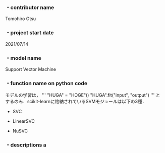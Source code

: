 ### ・contributor name
Tomohiro Otsu
### ・project start date 
2021/07/14
### ・model name
Support Vector Machine
### ・function name on python code
モデルの学習は，
'''
"HUGA" = "HOGE"()
"HUGA".fit("input", "output")
'''
とするのみ．scikit-learnに格納されているSVMモジュールは以下の3種．
- SVC

- LinearSVC

- NuSVC
### ・descriptions a